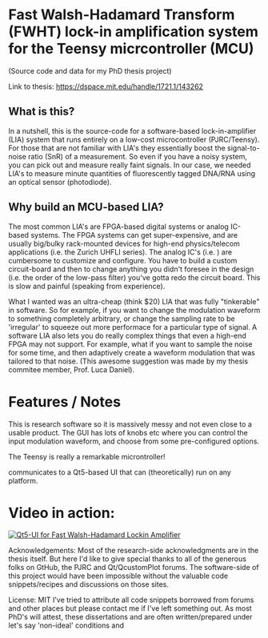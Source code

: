# Fast Walsh-Hadamard Transform (FWHT) lock-in amplification system for the Teensy micrcontroller (MCU)
(Source code and data for my PhD thesis project)

Link to thesis:
https://dspace.mit.edu/handle/1721.1/143262

## What is this?
In a nutshell, this is the source-code for a software-based lock-in-amplifier (LIA) system that runs entirely on a low-cost microcontroller (PJRC/Teensy). For those that are not familiar with LIA's they essentially boost the signal-to-noise ratio (SnR) of a measurement. So even if you have a noisy system, you can pick out and measure really faint signals. In our case, we needed LIA's to measure minute quantities of fluorescently tagged DNA/RNA using an optical sensor (photodiode). 

## Why build an MCU-based LIA?
The most common LIA's are FPGA-based digital systems or analog IC-based systems. The FPGA systems can get super-expensive, and are usually big/bulky rack-mounted devices for high-end physics/telecom applications (i.e. the Zurich UHFLI series). The analog IC's (i.e. ) are cumbersome to customize and configure. You have to build a custom circuit-board and then to change anything you didn't foresee in the design (i.e. the order of the low-pass filter) you've gotta redo the circuit board. This is slow and painful (speaking from experience). 

What I wanted was an ultra-cheap (think $20) LIA that was fully "tinkerable" in software. So for example, if you want to change the modulation waveform to something completely arbitrary, or change the sampling rate to be 'irregular' to squeeze out more performace for a particular type of signal. A software LIA also lets you do really complex things that even a high-end FPGA may not support. For example, what if you want to sample the noise for some time, and then adaptively create a waveform modulation that was tailored to that noise. (This awesome suggestion was made by my thesis commitee member, Prof. Luca Daniel).

# Features / Notes

This is research software so it is massively messy and not even close to a usable product. The GUI has lots of knobs etc where you can control the input modulation waveform, and choose from some pre-configured options. 

The Teensy is really a remarkable microntroller! 

communicates to a Qt5-based  UI that can (theoretically) run on any platform.

# Video in action:

[![Qt5-UI for Fast Walsh-Hadamard Lockin Amplifier](https://img.youtube.com/vi/tHf3V4GTSLU/0.jpg)](https://www.youtube.com/watch?v=tHf3V4GTSLU)

Acknowledgements:
Most of the research-side acknowledgments are in the thesis itself. But here I'd like to give special thanks to all of the generous folks on GtHub, the PJRC and Qt/QcustomPlot forums. The software-side of this project would have been impossible without the valuable code snippets/recipes and discussions on those sites. 

License: MIT
I've tried to attribute all code snippets borrowed from forums and other places but please contact me if I've left something out. 
As most PhD's will attest, these dissertations and are often written/prepared under let's say 'non-ideal' conditions and 


